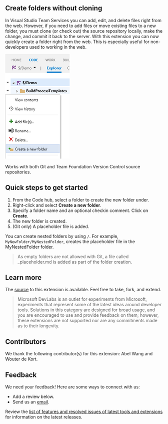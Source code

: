 ## Create folders without cloning ##

In Visual Studio Team Services you can add, edit, and delete files right from the web. However, if you need to add files or move existing files to a new folder, you must clone (or check out) the source repository locally, make the change, and commit it back to the server. With this extension you can now quickly create a folder right from the web. This is especially useful for non-developers used to working in the web.

![Create a new folder](images/image1.png)

Works with both Git and Team Foundation Version Control source repositories.

## Quick steps to get started ##

1. From the Code hub, select a folder to create the new folder under.
1. Right-click and select **Create a new folder**.
1. Specify a folder name and an optional checkin comment. Click on **Create**.
1. The new folder is created.
1. (Git only) A placeholder file is added.

You can create nested folders by using `/`. For example, `MyNewFolder/MyNestedFolder`, creates the placeholder file in the MyNestedFolder folder.

> As empty folders are not allowed with Git, a file called _placeholder.md is added as part of the folder creation. 

## Learn more ##

The [source](https://github.com/ALM-Rangers/Folder-Management-Extension) to this extension is available. Feel free to take, fork, and extend.

> Microsoft DevLabs is an outlet for experiments from Microsoft, experiments that represent some of the latest ideas around developer tools. Solutions in this category are designed for broad usage, and you are encouraged to use and provide feedback on them; however, these extensions are not supported nor are any commitments made as to their longevity.

## Contributors

We thank the following contributor(s) for this extension: Abel Wang and Wouter de Kort. 

## Feedback

We need your feedback! Here are some ways to connect with us:

- Add a review below.
- Send us an [email](mailto://mktdevlabs@microsoft.com).

Review the [list of features and resolved issues of latest tools and extensions](https://aka.ms/vsarreleases) for information on the latest releases.
